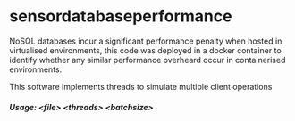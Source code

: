 # sensordatabaseperformance

<p>
NoSQL databases incur a significant performance penalty when hosted in virtualised environments, this code was deployed in a docker container to identify whether any similar performance overheard occur in containerised environments.
</p>

<p>
  This software implements threads to simulate multiple client operations
  </p>

<h5>
Usage: &ltfile&gt &ltthreads&gt &ltbatchsize&gt
  
  </h5>
